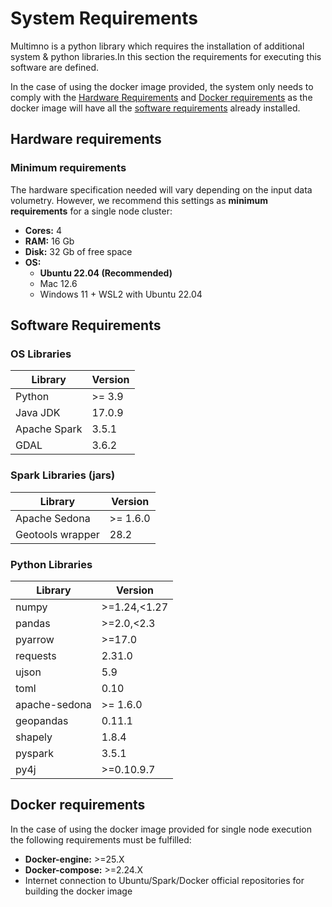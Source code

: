 # System Requirements

Multimno is a python library which requires the installation of additional system & python libraries.In this section the requirements for executing this software are defined. 

In the case of using the docker image provided,
the system only needs to comply with the [Hardware Requirements](./system_requirements.md#hardware-requirements) and [Docker requirements](./system_requirements.md#docker-requirements) as the docker image will have all the [software requirements](./system_requirements.md#software-requirements) already installed.

## Hardware requirements

### Minimum requirements

The hardware specification needed will vary depending on the input data volumetry. However, we recommend this settings as **minimum requirements** for a single node cluster:

- **Cores:** 4
- **RAM:** 16 Gb
- **Disk:** 32 Gb of free space
- **OS:** 
    - **Ubuntu 22.04 (Recommended)**
    - Mac 12.6
    - Windows 11 + WSL2 with Ubuntu 22.04 
  
## Software Requirements

### OS Libraries

| Library      | Version |
| ------------ | ------- |
| Python       | >= 3.9  |
| Java JDK     | 17.0.9  |
| Apache Spark | 3.5.1   |
| GDAL         | 3.6.2   |

### Spark Libraries (jars)

| Library          | Version  |
| ---------------- | -------- |
| Apache Sedona    | >= 1.6.0 |
| Geotools wrapper | 28.2     |

### Python Libraries

| Library       | Version      |
| ------------- | ------------ |
| numpy         | >=1.24,<1.27 |
| pandas        | >=2.0,<2.3   |
| pyarrow       | >=17.0       |
| requests      | 2.31.0       |
| ujson         | 5.9          |
| toml          | 0.10         |
| apache-sedona | >= 1.6.0     |
| geopandas     | 0.11.1       |
| shapely       | 1.8.4        |
| pyspark       | 3.5.1        |
| py4j          | >=0.10.9.7   |

## Docker requirements
In the case of using the docker image provided for single node execution the following requirements must be fulfilled:
  - **Docker-engine:** >=25.X
  - **Docker-compose:** >=2.24.X
  - Internet connection to Ubuntu/Spark/Docker official repositories for building the docker image